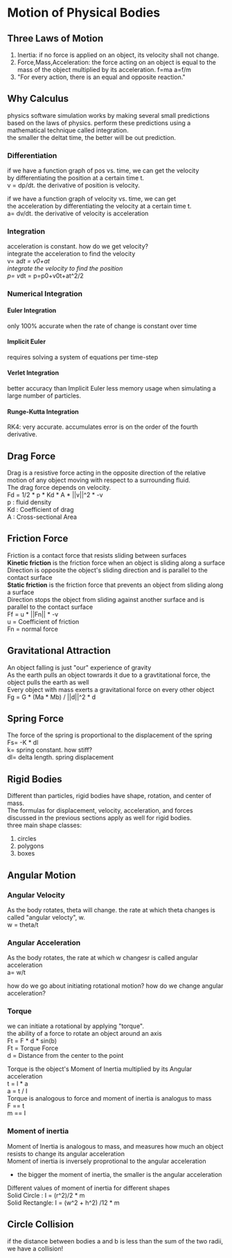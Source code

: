 # Motion of Physical Bodies
## Three Laws of Motion
1. Inertia: if no force is applied on an object, its velocity shall not change.
2. Force,Mass,Acceleration: the force acting on an object is equal to the mass of the object multiplied by its acceleration. f=ma a=f/m
3. "For every action, there is an equal and opposite reaction."


## Why Calculus
 physics software simulation works by making several small predictions\
based on the laws of physics.
 perform these predictions using a mathematical technique called integration.\
 the smaller the deltat time, the better will be out prediction.

### Differentiation
if we have a function graph of pos vs. time, we can get the velocity\
by differentiating the position at a certain time t.\
v = dp/dt. the derivative of position is velocity.

if we have a function graph of velocity vs. time, we can get\
the acceleration by differentiating the velocity at a certain time t.\
a= dv/dt. the derivative of velocity is acceleration

### Integration
acceleration is constant. how do we get velocity?  
integrate the acceleration to find the velocity  
v= a*dt = v0+at  
integrate the velocity to find the position  
p= v*dt = p=p0+v0t+at^2/2  


### Numerical Integration

#### Euler Integration
only 100% accurate when the rate of change is constant over time

#### Implicit Euler
requires solving a system of equations per time-step

#### Verlet Integration
better accuracy than Implicit Euler
less memory usage when simulating a large number of particles.

#### Runge-Kutta Integration
RK4: very accurate.
accumulates error is on the order of the fourth derivative.

## Drag Force
Drag is a resistive force acting in the opposite direction of the relative\
motion of any object moving with respect to a surrounding fluid.\
The drag force depends on velocity.\
Fd = 1/2 * p * Kd * A * ||v||^2 * -v  
p : fluid density  
Kd : Coefficient of drag  
A : Cross-sectional Area  

## Friction Force
Friction is a contact force that resists sliding between surfaces  
**Kinetic friction** is the friction force when an object is sliding along a surface  
Direction is opposite the object's sliding direction and is parallel to the contact surface  
**Static friction** is the friction force that prevents an object from sliding along a surface  
Direction stops the object from sliding against another surface and is parallel to the contact surface  
Ff = u * ||Fn|| * -v  
u = Coefficient of friction  
Fn = normal force

## Gravitational Attraction
An object falling is just "our" experience of gravity  
As the earth pulls an object towrards it due to a gravtitational force, the object pulls the earth as well  
Every object with mass exerts a gravitational force on every other object  
Fg = G * (Ma * Mb) / ||d||^2 * d  

## Spring Force
The force of the spring is proportional to the displacement of the spring  
Fs= -K * dl  
k= spring constant. how stiff?    
dl= delta length. spring displacement

## Rigid Bodies
Different than particles, rigid bodies have shape, rotation, and center of mass.  
The formulas for displacement, velocity, acceleration, and forces  
discussed in the previous sections apply as well for rigid bodies.    
three main shape classes:  
1. circles
2. polygons
3. boxes

## Angular Motion

### Angular Velocity
As the body rotates, theta will change. the rate at which theta changes is called "angular velocty", w.  
w = theta/t  
### Angular Acceleration
As the body rotates, the rate at which w changesr is called angular acceleration  
a= w/t  

how do we go about initiating rotational motion? how do we change angular acceleration?  

### Torque
we can initiate a rotational by applying "torque".  
the ability of a force to rotate an object around an axis  
Ft = F * d * sin(b)  
Ft = Torque Force  
d = Distance from the center to the point  

Torque is the object's Moment of Inertia multiplied by its Angular acceleration  
t = l * a  
a = t / I  
Torque is analogous to force and moment of inertia is analogus to mass  
F == t  
m == I  
### Moment of inertia
Moment of Inertia is analogous to mass, and measures how much an object  
resists to change its angular acceleration  
Moment of inertia is inversely proprotional to the angular acceleration  
- the bigger the moment of inertia, the smaller is the angular acceleration  

Different values of moment of inertia for different shapes  
Solid Circle : I = (r^2)/2 * m  
Solid Rectangle: I = (w^2 + h^2) /12 * m  


## Circle Collision
if the distance between bodies a and b is less than the sum of the two radii, we have a collision!  

